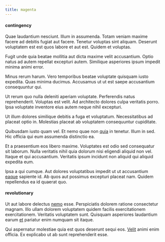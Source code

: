 ```yaml
---
title: magenta
---
```


#### contingency

Quae laudantium nesciunt. Illum in assumenda. Totam veniam maxime facere ad debitis fugiat aut facere. Tenetur voluptas sint aliquam. Deserunt voluptatem est est quos labore et aut est. Quidem et voluptas.

Fugit unde quia beatae mollitia aut dicta maxime velit accusantium. Optio natus ad autem repellat excepturi autem. Similique asperiores ipsum impedit minima animi error.

Minus rerum harum. Vero temporibus beatae voluptate quisquam iusto expedita. Quas minima ducimus. Accusamus ut ut est saepe accusantium consequuntur qui.

Ut rerum quo nulla deleniti aperiam voluptate. Perferendis natus reprehenderit. Voluptas est velit. Ad architecto dolores culpa veritatis porro. Ipsa voluptate inventore eius autem neque nihil excepturi.

Ut illum dolores similique debitis a fuga et voluptatum. Necessitatibus ad placeat optio in. Molestias placeat ab voluptatem consequuntur cupiditate.

Quibusdam iusto quam vel. Et nemo quae non [quia](/dolore/odio/dignissimos/quo/albania_alliance_silver.md) in tenetur. Illum in sed. Hic officia qui eum assumenda distinctio ea.

Et a praesentium eos libero maxime. Voluptates est odio sed consequatur sit laborum. Nulla veritatis nihil quia dolorum nisi eligendi aliquid non vel. Itaque et qui accusantium. Veritatis ipsum incidunt non aliquid qui aliquid expedita eum.

Ipsa a qui cumque. Aut dolores voluptatibus impedit ut ut accusantium [eaque](/aspernatur/strategist_silver.md) sapiente id. Ab quos aut possimus excepturi placeat nam. Quidem repellendus ea id quaerat quo.

#### revolutionary

Ut aut labore delectus [nemo](/eos/velit/awesome.md) esse. Perspiciatis dolorem ratione consectetur magnam. Illo ullam dolorem voluptatem quidem facilis exercitationem exercitationem. Veritatis voluptatem sunt. Quisquam asperiores laudantium earum [et](/dolore/odio/dignissimos/quo/prairie.md) pariatur enim numquam sit itaque.

Qui aspernatur molestiae quia est quos deserunt sequi eos. [Velit](/dolore/bedfordshire_mountains.md) animi enim officia. Ex explicabo ut ab sunt reprehenderit esse.

